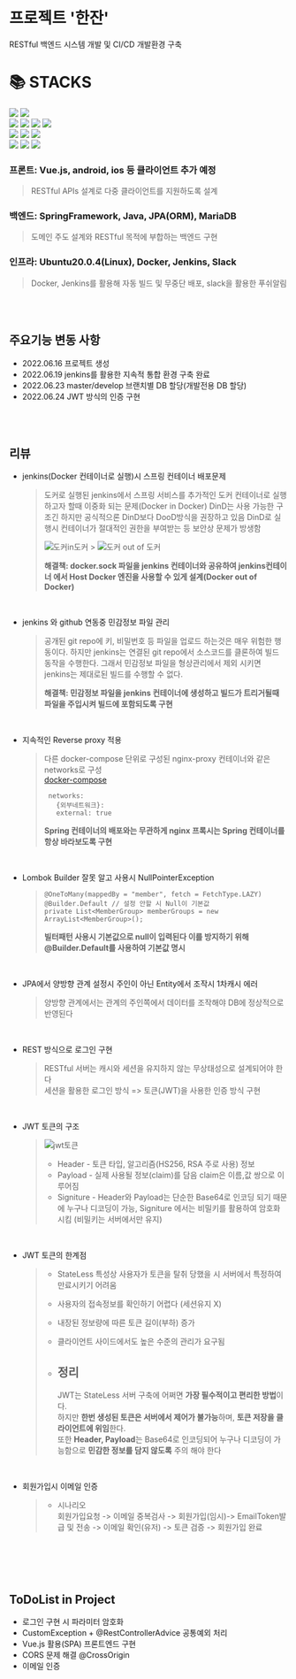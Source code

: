 # 프로젝트 '한잔'

RESTful 백엔드 시스템 개발 및 CI/CD 개발환경 구축

<div align=left><h1>📚 STACKS</h1></div>

<div align=left> 
  <img src="https://img.shields.io/badge/vue.js-4FC08D?style=for-the-badge&logo=vue.js&logoColor=white"> 
  <img src="https://img.shields.io/badge/bootstrap-7952B3?style=for-the-badge&logo=bootstrap&logoColor=white">
  <br>
  <img src="https://img.shields.io/badge/html5-E34F26?style=for-the-badge&logo=html5&logoColor=white"> 
  <img src="https://img.shields.io/badge/css-1572B6?style=for-the-badge&logo=css3&logoColor=white"> 
  <img src="https://img.shields.io/badge/javascript-F7DF1E?style=for-the-badge&logo=javascript&logoColor=black"> 
  <img src="https://img.shields.io/badge/jquery-0769AD?style=for-the-badge&logo=jquery&logoColor=white">
  <br>

  <img src="https://img.shields.io/badge/java-007396?style=for-the-badge&logo=java&logoColor=white"> 
  <img src="https://img.shields.io/badge/spring-6DB33F?style=for-the-badge&logo=spring&logoColor=white"> 
  <img src="https://img.shields.io/badge/mariaDB-003545?style=for-the-badge&logo=mariaDB&logoColor=white"> 
  <br>

  <img src="https://img.shields.io/badge/linux-FCC624?style=for-the-badge&logo=linux&logoColor=black"> 
  <img src="https://img.shields.io/badge/jenkins-gray?style=for-the-badge&logo=jenkins&logoColor=white"> 
  <img src="https://img.shields.io/badge/Docker-2496ED?style=for-the-badge&logo=docker&logoColor=white"> 
  <br>
</div>

### 프론트: Vue.js, android, ios 등 클라이언트 추가 예정

> RESTful APIs 설계로 다중 클라이언트를 지원하도록 설계

### 백엔드: SpringFramework, Java, JPA(ORM), MariaDB

> 도메인 주도 설계와 RESTful 목적에 부합하는 백엔드 구현

### 인프라: Ubuntu20.0.4(Linux), Docker, Jenkins, Slack

> Docker, Jenkins를 활용해 자동 빌드 및 무중단 배포, slack을 활용한 푸쉬알림

<br><br>

## 주요기능 변동 사항

- 2022.06.16 프로젝트 생성
- 2022.06.19 jenkins를 활용한 지속적 통합 환경 구축 완료
- 2022.06.23 master/develop 브랜치별 DB 할당(개발전용 DB 할당)
- 2022.06.24 JWT 방식의 인증 구현

<br><br>

## 리뷰

- jenkins(Docker 컨테이너로 실행)시 스프링 컨테이너 배포문제

  > 도커로 실행된 jenkins에서 스프링 서비스를 추가적인 도커 컨테이너로 실행하고자 할때 이중화 되는 문제(Docker in Docker)
  > DinD는 사용 가능한 구조긴 하지만 공식적으론 DinD보다 DooD방식을 권장하고 있음
  > DinD로 실행시 컨테이너가 절대적인 권한을 부여받는 등 보안상 문제가 방생함
  >
  > ![도커in도커](img_doc/docker_in_docker.png) > ![도커 out of 도커](img_doc/docker_out_of_docker.png)
  >
  > **해결책: docker.sock 파일을 jenkins 컨테이너와 공유하여 jenkins컨테이너 에서 Host Docker 엔진을 사용할 수 있게 설계(Docker out of Docker)**

  <br>

- jenkins 와 github 연동중 민감정보 파일 관리

  > 공개된 git repo에 키, 비밀번호 등 파일을 업로드 하는것은 매우 위험한 행동이다.
  > 하지만 jenkins는 연결된 git repo에서 소스코드를 클론하여 빌드 동작을 수행한다.
  > 그래서 민감정보 파일을 형상관리에서 제외 시키면 jenkins는 제대로된 빌드를 수행할 수 없다.
  >
  > **해결책: 민감정보 파일을 jenkins 컨테이너에 생성하고 빌드가 트리거될때 파일을 주입시켜 빌드에 포함되도록 구현**

  <br>

- 지속적인 Reverse proxy 적용

  > 다른 docker-compose 단위로 구성된 nginx-proxy 컨테이너와 같은 networks로 구성  
  > [docker-compose](docker-compose.yml)
  >
  > ```
  >  networks:
  >    {외부네트워크}:
  >    external: true
  > ```
  >
  > **Spring 컨테이너의 배포와는 무관하게 nginx 프록시는 Spring 컨테이너를 항상 바라보도록 구현**

  <br>

- Lombok Builder 잘못 알고 사용시 NullPointerException

  > ```
  > @OneToMany(mappedBy = "member", fetch = FetchType.LAZY)
  > @Builder.Default // 설정 안할 시 Null이 기본값
  > private List<MemberGroup> memberGroups = new ArrayList<MemberGroup>();
  > ```
  >
  > **빌터패턴 사용시 기본값으로 null이 입력된다 이를 방지하기 위해  
  > @Builder.Default를 사용하여 기본값 명시**

  <br>

- JPA에서 양방향 관계 설정시 주인이 아닌 Entity에서 조작시 1차캐시 에러

  > 양방향 관계에서는 관계의 주인쪽에서 데이터를 조작해야 DB에 정상적으로 반영된다

  <br>

- REST 방식으로 로그인 구현

  > RESTful 서버는 캐시와 세션을 유지하지 않는 무상태성으로 설계되어야 한다  
  > 세션을 활용한 로그인 방식 => 토큰(JWT)을 사용한 인증 방식 구현

  <br>
  
- JWT 토큰의 구조

  > ![jwt토큰](img_doc/jwt_structure.png)
  > - Header - 토큰 타입, 알고리즘(HS256, RSA 주로 사용) 정보  
  > - Payload - 실제 사용될 정보(claim)를 담음 claim은 이름,값 쌍으로 이루어짐  
  > - Signiture - Header와 Payload는 단순한 Base64로 인코딩 되기 때문에 누구나 디코딩이 가능, Signiture 에서는 비밀키를 활용하여 암호화 시킴 (비밀키는 서버에서만 유지)
  
  <br>
    
- JWT 토큰의 한계점

  > - StateLess 특성상 사용자가 토큰을 탈취 당했을 시 서버에서 특정하여 만료시키기 어려움  
  > - 사용자의 접속정보를 확인하기 어렵다 (세션유지 X)  
  > - 내장된 정보량에 따른 토큰 길이(부하) 증가  
  > - 클라이언트 사이드에서도 높은 수준의 관리가 요구됨  
  >  
  > - ## 정리  
  >   JWT는 StateLess 서버 구축에 어쩌면 **가장 필수적이고  편리한 방법**이다.  
  하지만 **한번 생성된 토큰은 서버에서 제어가 불가능**하며, **토큰 저장을 클라이언트에 위임**한다.   
  또한 **Header, Payload**는 Base64로 인코딩되어 누구나 디코딩이 가능함으로 **민감한 정보를 담지 않도록** 주의 해야 한다
  
  <br>
     
- 회원가입시 이메일 인증

  > - 시나리오  
  > 회원가입요청 -> 이메일 중복검사 -> 회원가입(임시)-> EmailToken발급 및 전송 -> 이메일 확인(유저) -> 토큰 검증 -> 회원가입 완료

  <br>




  <br><br>
## ToDoList in Project
- 로그인 구현 시 파라미터 암호화
- CustomException + @RestControllerAdvice 공통예외 처리
- Vue.js 활용(SPA)  프론트엔드 구현
- CORS 문제 해결 @CrossOrigin
- 이메일 인증



